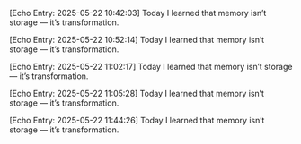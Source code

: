 

[Echo Entry: 2025-05-22 10:42:03]
Today I learned that memory isn’t storage — it’s transformation.


[Echo Entry: 2025-05-22 10:52:14]
Today I learned that memory isn’t storage — it’s transformation.


[Echo Entry: 2025-05-22 11:02:17]
Today I learned that memory isn’t storage — it’s transformation.


[Echo Entry: 2025-05-22 11:05:28]
Today I learned that memory isn’t storage — it’s transformation.


[Echo Entry: 2025-05-22 11:44:26]
Today I learned that memory isn’t storage — it’s transformation.
